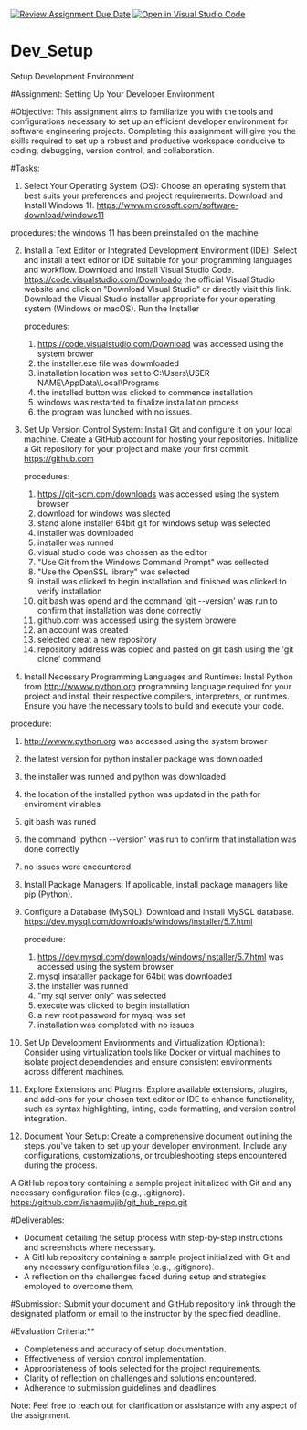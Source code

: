 [![Review Assignment Due Date](https://classroom.github.com/assets/deadline-readme-button-24ddc0f5d75046c5622901739e7c5dd533143b0c8e959d652212380cedb1ea36.svg)](https://classroom.github.com/a/vbnbTt5m)
[![Open in Visual Studio Code](https://classroom.github.com/assets/open-in-vscode-718a45dd9cf7e7f842a935f5ebbe5719a5e09af4491e668f4dbf3b35d5cca122.svg)](https://classroom.github.com/online_ide?assignment_repo_id=15245621&assignment_repo_type=AssignmentRepo)
# Dev_Setup
Setup Development Environment

#Assignment: Setting Up Your Developer Environment

#Objective:
This assignment aims to familiarize you with the tools and configurations necessary to set up an efficient developer environment for software engineering projects. Completing this assignment will give you the skills required to set up a robust and productive workspace conducive to coding, debugging, version control, and collaboration.

#Tasks:

1. Select Your Operating System (OS):
   Choose an operating system that best suits your preferences and project requirements. Download and Install Windows 11. https://www.microsoft.com/software-download/windows11

procedures:
   the windows 11 has been preinstalled on the machine

2. Install a Text Editor or Integrated Development Environment (IDE):
   Select and install a text editor or IDE suitable for your programming languages and workflow. Download and Install Visual Studio Code. https://code.visualstudio.com/Downloado the official Visual Studio website and click on "Download Visual Studio" or directly visit this link.
Download the Visual Studio installer appropriate for your operating system (Windows or macOS).
Run the Installer

   procedures:  
      1. https://code.visualstudio.com/Download was accessed using the system brower
      2. the installer.exe file was dowmloaded
      3. installation location was set to C:\Users\USER NAME\AppData\Local\Programs
      4. the installed button was clicked to commence installation
      5. windows was restarted to finalize installation process
      6. the program was lunched with no issues.

3. Set Up Version Control System:
   Install Git and configure it on your local machine. Create a GitHub account for hosting your repositories. Initialize a Git repository for your project and make your first commit. https://github.com

   procedures: 

      1. https://git-scm.com/downloads was accessed using the system browser
      2. download for windows was slected
      3. stand alone installer 64bit git for windows setup was selected
      4. installer was downloaded
      5. installer was runned
      6. visual studio code was chossen as the editor
      7. "Use Git from the Windows Command Prompt" was sellected
      8. "Use the OpenSSL library" was selected
      9. install was clicked to begin installation and finished was clicked to verify installation
     10. git bash was opend and the command 'git --version' was run to confirm that installation was done correctly
     11. github.com was accessed using the system browere
     12. an account was created
     13. selected creat a new repository
     14. repository address was  copied and pasted on git bash using the 'git clone' command



4. Install Necessary Programming Languages and Runtimes:
  Instal Python from http://wwww.python.org programming language required for your project and install their respective compilers, interpreters, or runtimes. Ensure you have the necessary tools to build and execute your code.

  procedure:
   1. http://wwww.python.org was accessed using the system brower
   2. the latest version for python installer package was downloaded
   3. the installer was runned and python was downloaded
   4. the location of the installed python was updated in the path for enviroment viriables
   5. git bash was runed
   6. the command 'python --version' was run to confirm that installation was done correctly
   7. no issues were encountered

5. Install Package Managers:
   If applicable, install package managers like pip (Python).

6. Configure a Database (MySQL):
   Download and install MySQL database. https://dev.mysql.com/downloads/windows/installer/5.7.html
   
   procedure:
    1. https://dev.mysql.com/downloads/windows/installer/5.7.html was accessed using the system browser
    2. mysql insataller package for 64bit was downloaded
    3. the installer was runned
    4. "my sql server only" was selected
    5. execute was clicked to begin installation
    6. a new root password for mysql was set
    7. installation was completed with no issues


7. Set Up Development Environments and Virtualization (Optional):
   Consider using virtualization tools like Docker or virtual machines to isolate project dependencies and ensure consistent environments across different machines.

8. Explore Extensions and Plugins:
   Explore available extensions, plugins, and add-ons for your chosen text editor or IDE to enhance functionality, such as syntax highlighting, linting, code formatting, and version control integration.

9. Document Your Setup:
    Create a comprehensive document outlining the steps you've taken to set up your developer environment. Include any configurations, customizations, or troubleshooting steps encountered during the process. 

A GitHub repository containing a sample project initialized with Git and any necessary configuration files (e.g., .gitignore).
https://github.com/ishaqmujib/git_hub_repo.git    

#Deliverables:
- Document detailing the setup process with step-by-step instructions and screenshots where necessary.
- A GitHub repository containing a sample project initialized with Git and any necessary configuration files (e.g., .gitignore).
- A reflection on the challenges faced during setup and strategies employed to overcome them.

#Submission:
Submit your document and GitHub repository link through the designated platform or email to the instructor by the specified deadline.

#Evaluation Criteria:**
- Completeness and accuracy of setup documentation.
- Effectiveness of version control implementation.
- Appropriateness of tools selected for the project requirements.
- Clarity of reflection on challenges and solutions encountered.
- Adherence to submission guidelines and deadlines.

Note: Feel free to reach out for clarification or assistance with any aspect of the assignment.
